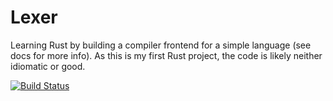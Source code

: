 Lexer
=====

Learning Rust by building a compiler frontend for a simple language (see docs for more info). As this is my first Rust project, the code is likely neither idiomatic or good.  

[![Build Status](https://travis-ci.org/Valtis/Frontend.svg)](https://travis-ci.org/Valtis/Frontend)
